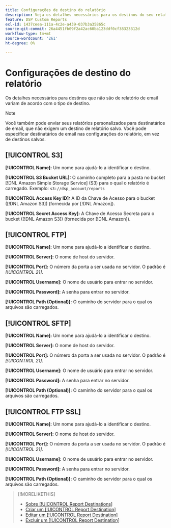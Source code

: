 ```yaml
---
title: Configurações de destino do relatório
description: Veja os detalhes necessários para os destinos do seu relatório, por tipo de destino.
feature: DSP Custom Reports
exl-id: 1437ceea-111a-4c2e-a439-037b3a35865c
source-git-commit: 26a4451fb09f2a42ac60ba123ddf0cf38323312d
workflow-type: tm+mt
source-wordcount: '261'
ht-degree: 0%

---
```


# Configurações de destino do relatório

Os detalhes necessários para destinos que não são de relatório de email variam de acordo com o tipo de destino.

>[!NOTE]
>
> Você também pode enviar seus relatórios personalizados para destinatários de email, que não exigem um destino de relatório salvo. Você pode especificar destinatários de email nas configurações do relatório, em vez de destinos salvos.

## [!UICONTROL S3]

**[!UICONTROL Name]:** Um nome para ajudá-lo a identificar o destino.

**[!UICONTROL S3 Bucket URL]:** O caminho completo para a pasta no bucket [!DNL Amazon Simple Storage Service] (S3) para o qual o relatório é carregado. Exemplo: `s3://dsp_account/reports`

**[!UICONTROL Access Key ID]:** A ID da Chave de Acesso para o bucket ([!DNL Amazon S3]) (fornecida por [!DNL Amazon]).

**[!UICONTROL Secret Access Key]:** A Chave de Acesso Secreta para o bucket ([!DNL Amazon S3]) (fornecida por [!DNL Amazon]).

## [!UICONTROL FTP]

**[!UICONTROL Name]:** Um nome para ajudá-lo a identificar o destino.

**[!UICONTROL Server]:** O nome de host do servidor.

**[!UICONTROL Port]:** O número da porta a ser usada no servidor. O padrão é *[!UICONTROL 21]*.

**[!UICONTROL Username]:** O nome de usuário para entrar no servidor.

**[!UICONTROL Password]:** A senha para entrar no servidor.

**[!UICONTROL Path (Optional)]:** O caminho do servidor para o qual os arquivos são carregados.

## [!UICONTROL SFTP]

**[!UICONTROL Name]:** Um nome para ajudá-lo a identificar o destino.

**[!UICONTROL Server]:** O nome de host do servidor.

**[!UICONTROL Port]:** O número da porta a ser usada no servidor. O padrão é *[!UICONTROL 21]*.

**[!UICONTROL Username]:** O nome de usuário para entrar no servidor.

**[!UICONTROL Password]:** A senha para entrar no servidor.

**[!UICONTROL Path (Optional)]:** O caminho do servidor para o qual os arquivos são carregados.

## [!UICONTROL FTP SSL]

**[!UICONTROL Name]:** Um nome para ajudá-lo a identificar o destino.

**[!UICONTROL Server]:** O nome de host do servidor.

**[!UICONTROL Port]:** O número da porta a ser usada no servidor. O padrão é *[!UICONTROL 21]*.

**[!UICONTROL Username]:** O nome de usuário para entrar no servidor.

**[!UICONTROL Password]:** A senha para entrar no servidor.

**[!UICONTROL Path (Optional)]:** O caminho do servidor para o qual os arquivos são carregados.

>[!MORELIKETHIS]
>
>* [Sobre [!UICONTROL Report Destinations]](/help/dsp/reports/report-destinations/report-destination-about.md)
>* [Criar um [!UICONTROL Report Destination]](/help/dsp/reports/report-destinations/report-destination-create.md)
>* [Editar um [!UICONTROL Report Destination]](/help/dsp/reports/report-destinations/report-destination-edit.md)
>* [Excluir um [!UICONTROL Report Destination]](/help/dsp/reports/report-destinations/report-destination-delete.md)
